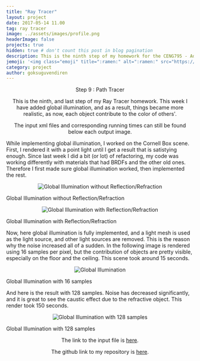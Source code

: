 ```yaml
---
title: "Ray Tracer"
layout: project
date: 2017-05-14 11.00
tag: ray tracer
image: ../assets/images/profile.png
headerImage: false
projects: true
hidden: true # don't count this post in blog pagination
description: This is the ninth step of my homework for the CENG795 - Advanced Ray Tracing course.
jemoji: '<img class="emoji" title=":ramen:" alt=":ramen:" src="https://assets.github.com/images/icons/emoji/unicode/1f320.png" height="20" width="20" align="absmiddle">'
category: project
author: goksuguvendiren
---
```


<center> Step 9 : Path Tracer </center>
<center>
<p>
This is the ninth, and last step of my Ray Tracer homework. This week I have added global illumination, and as a result,
things became more realistic, as now, each object contribute to the color of others'.

</p>

<p>
The input xml files and corresponding running times can still be found below each output image.
</p>

</center>

<p>
While implementing global illumination, I worked on the Cornell Box scene. First, I rendered it with a point light until
I get a result that is satistying enough. Since last week I did a bit (or lot) of refactoring, my code was working differently
with materials that had BRDFs and the other old ones. Therefore I first made sure global illumination worked, then implemented
the rest.
</p>

<p align="center">
  <img src="../assets/images/9/global_first.png" alt="Global Illumination without Reflection/Refraction"/>
  <figcaption>Global Illumination without Reflection/Refraction</figcaption>
</p>



<p align="center">
  <img src="../assets/images/9/global_second.png" alt="Global Illumination with Reflection/Refraction"/>
  <figcaption>Global Illumination with Reflection/Refraction</figcaption>
</p>


<p>
Now, here global illumination is fully implemented, and a light mesh is used as the light source, and other light sources
are removed. This is the reason why the noise increased all of a sudden. In the following image is rendered using 16 samples
per pixel, but the contribution of objects are pretty visible, especially on the floor and the ceiling. This scene took
around 15 seconds.
</p>

<p align="center">
  <img src="../assets/images/9/global_third.png" alt="Global Illumination"/>
  <figcaption>Global Illumination with 16 samples</figcaption>
</p>

<p>
And here is the result with 128 samples. Noise has decreased significantly, and it is great to see the caustic effect
due to the refractive object. This render took 150 seconds.
</p>

<p align="center">
  <img src="../assets/images/9/global_fourth.png" alt="Global Illumination with 128 samples"/>
    <figcaption>Global Illumination with 128 samples</figcaption>
</p>
<center>

<p>
The link to the input file is
<a href="https://github.com/goksuguvendiren/AdvancedRayTracing/blob/master/inputs/9/cornellbox_ldr.xml">here</a>.
</p>

<center>
<p>
The github link to my repository is <a href="https://github.com/goksuguvendiren/AdvancedRayTracing">here</a>.
</p>

</center>
